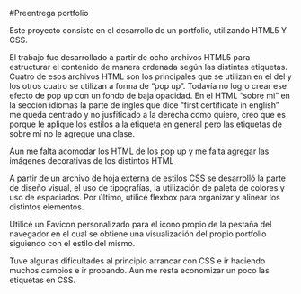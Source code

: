 #Preentrega portfolio

Este proyecto consiste en el desarrollo de un portfolio, utilizando HTML5 Y CSS.

El trabajo fue desarrollado a partir de ocho archivos HTML5 para estructurar el contenido de manera ordenada según las distintas etiquetas. Cuatro de esos archivos HTML son los principales que se utilizan en el del y los otros cuatro se utilizan a forma de “pop up”. Todavía no logro crear ese efecto de pop up con un fondo de baja opacidad.
En el HTML “sobre mi” en la sección idiomas la parte de ingles que dice “first certificate in english” me queda centrado y no jusfiticado a la derecha como quiero, creo que es porque le aplique los estilos a la etiqueta en general pero las etiquetas de sobre mí no le agregue una clase.

Aun me falta acomodar los HTML de los pop up y me falta agregar las imágenes decorativas de los distintos HTML

A partir de un archivo de hoja externa de estilos CSS se desarrolló la parte de diseño visual, el uso de tipografías, la utilización de paleta de colores y uso de espaciados. Por último, utilicé flexbox para organizar y alinear los distintos elementos.

Utilicé un Favicon personalizado para el icono propio de la pestaña del navegador en el cual se obtiene una visualización del propio portfolio siguiendo con el estilo del mismo.

Tuve algunas dificultades al principio arrancar con CSS e ir haciendo muchos cambios e ir probando. Aun me resta economizar un poco las etiquetas en CSS.
